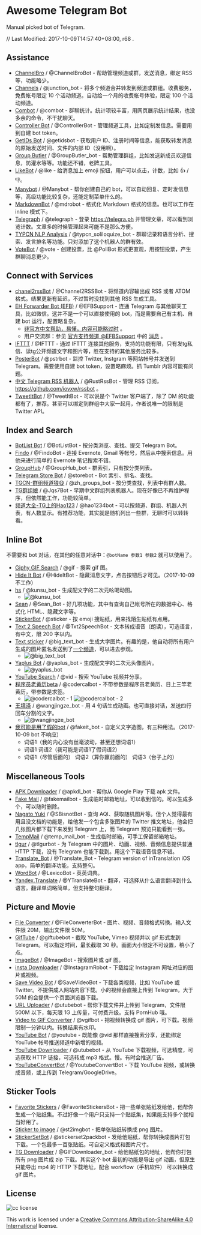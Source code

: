# Awesome Telegram Bot



Manual picked bot of Telegram.

// Last Modified: 2017-10-09T14:57:40+08:00, r68 .



## Assistance

- [ChannelBro](https://t.me/ChannelBroBot) / @ChannelBroBot - 帮助管理频道或群，发送消息，绑定 RSS 等，功能略少。
- [Channels](https://t.me/junction_bot) / @junction_bot - 将多个频道合并转发到频道或群组。收费服务，免费帐号限定 10 个活动频道。自动给一个月的收费帐号体验，限定 100 个活动频道。
- [Combot](https://t.me/combot) / @combot - 群聊统计。统计项较丰富，用网页展示统计结果，也没多余的命令，不干扰聊天。
- [Controller Bot](https://t.me/ControllerBot) / @ControllerBot - 管理频道工具，比如定制发信息。需要用到自建 bot token。
- [GetIDs Bot](https://t.me/getidsbot) / @getidsbot - 获取用户 ID、注册时间等信息，能获取转发消息的原始发送时间、文件的内部 ID（没用啊）。
- [Group Butler](https://t.me/GroupButler_bot) / @GroupButler_bot - 帮助管理群组，比如发送新成员欢迎信息，防灌水等等。功能还不错，老牌工具。
- [LikeBot](https://t.me/like) / @like - 给消息加上 emoji 按钮，用户可以点击，计数，比如 👍 / 👎。
- [Manybot](https://t.me/Manybot) / @Manybot - 帮你创建自己的 bot，可以自动回复、定时发信息等，高级功能比较复杂，还能定制菜单什么的。
- [MarkdownBot](https://t.me/mdrobot) / @mdrobot - 格式化 Markdown 格式的信息。也可以工作在 inline 模式下。
- [Telegraph](https://t.me/telegraph) / @telegraph - 登录 https://telegra.ph 并管理文章，可以看到浏览计数。文章多的时候管理起来可能不是那么方便。
- [TYPCN NLP Analysis](https://t.me/typcn_soliloquize_bot) / @typcn_soliloquize_bot - 群聊记录和语言分析、搜索、发言排名等功能。只对添加了这个机器人的群有效。
- [VoteBot](https://t.me/vote) / @vote - 创建投票，比 @PollBot 形式更直观，用按钮投票，产生群聊消息更少。



## Connect with Services

- [chanel2rssBot](https://t.me/Channel2RSSBot) / @Channel2RSSBot - 将频道内容输出成 RSS 或者 ATOM 格式。结果更新有延迟，不过暂时没找到其他 RSS 生成工具。
- [EH Forwarder Bot (EFB)](https://github.com/blueset/ehForwarderBot) / @EFBSupport - 连通 Telegram 与其他聊天工具，比如微信。这并不是一个可以直接使用的 bot，而是需要自己有主机、自建 bot 运行，配置略复杂。
  - [非官方中文帮助，易懂，内容可能略过时](https://blog.1a23.com/2017/01/09/EFB-How-to-Send-and-Receive-Messages-from-WeChat-on-Telegram-zh-CN/) 。
  - 用户交流群：参见 [官方支持频道 @EFBSupport](https://t.me/EFBSupport) 中的 [消息](https://t.me/EFBSupport/19) 。
- [IFTTT](https://t.me/IFTTT) / @IFTTT - 通过 IFTTT 连接其他服务，支持的功能有限，只有发tg私信、读tg公开频道文字和图片等，胜在支持的其他服务比较多。
- [PosterBot](https://t.me/pstrbot) / @pstrbot - 监控 Twitter, Instgram 等网站帐号并发送到 Telegram。需要使用自建 bot token，设置略麻烦。抓 Tumblr 内容可能有问题。
- [中文 Telegram RSS 机器人](https://t.me/RustRssBot) / @RustRssBot - 管理 RSS 订阅， https://github.com/iovxw/rssbot 。
- [TweetItBot](https://t.me/TweetItBot) / @TweetItBot - 可以说是个 Twitter 客户端了，除了 DM 的功能都有了，推荐。甚至可以绑定到群组中大家一起用，作者说唯一的限制是 Twitter API。



## Index and Search

- [BotList Bot](https://t.me/BotListBot) / @BotListBot - 按分类浏览、查找、提交 Telegram Bot。
- [Findo](https://t.me/FindoBot) / @FindoBot - 连接 Evernote, Gmail 等帐号，然后从中搜索信息。用他来进行简单的 Evernote 笔记搜索不错。
- [GroupHub](https://t.me/GroupHub_bot) / @GroupHub_bot - 群索引，只有按分类列表。
- [Telegram Store Bot](https://t.me/storebot) / @storebot - Bot 索引、排名、查找。
- [TGCN-群组频道狼😋](https://t.me/zh_groups_bot) / @zh_groups_bot - 按分类查找，列表中有群人数。
- [TG群组娘](https://t.me/Jqs7Bot) / @Jqs7Bot - 早期中文群组列表机器人。现在好像已不再维护程序，但依然能工作，功能较简单。
- [频道大全-TG上的Hao123](https://t.me/hao1234bot) / @hao1234bot - 可以按频道、群组、机器人列表，有人数显示。有推荐功能，其实就是随机列出一些群，无聊时可以转转看。



## Inline Bot

不需要和 bot 对话，在其他的任意对话中：`@botName 参数1 参数2` 就可以使用了。

- [Giphy GIF Search](https://t.me/gif) / @gif - 搜索 gif 图。
- [Hide It Bot](https://t.me/HideItBot) / @HideItBot - 隐藏消息文字，点击按钮后才可见。（2017-10-09 不工作）
- [hs](https://t.me/kunsu_bot) / @kunsu_bot - 生成配文字的二次元吆喝动图。
  - ![@kunsu_bot](https://user-images.githubusercontent.com/67877/31327406-a38c985e-ad01-11e7-99c7-b63bae6059cb.png)
- [Sean](https://t.me/Sean_Bot) / @Sean_Bot - 好几项功能，其中有查询自己帐号所在的数据中心、格式化 HTML、隐藏文字等。
- [StickerBot](https://t.me/sticker) / @sticker - 按 emoji 搜贴纸，用来找陌生贴纸有点用。
- [Text 2 Speech Bot](https://t.me/Txt2SpeechBot) / @Txt2SpeechBot - 文本转成语音（朗读），可选语言，有中文，限 200 字以内。
- [Text sticker](https://t.me/big_text_bot) / @big_text_bot - 生成大字图片。有趣的是，他自动将所有用户生成的图片匿名发送到了[一个频道](https://t.me/joinchat/AAAAAEJEZ9HK1pmDJMS5ZQ)，可以进去参观。
  - ![@big_text_bot](https://user-images.githubusercontent.com/67877/31327242-9b2d3c50-ad00-11e7-8ca7-ef7f1388f232.png)
- [Yaplus Bot](https://t.me/yaplus_bot) / @yaplus_bot - 生成配文字的二次元头像图片。
  - ![@yaplus_bot](https://user-images.githubusercontent.com/67877/31315285-c12991d8-ac47-11e7-81de-5c1dec14d378.png)
- [YouTube Search](https://t.me/vid) / @vid - 搜索 YouTube 视频并分享。
- [程序员老黄历beta](https://t.me/codercalbot) / @codercalbot - 不带参数是程序员老黄历、日上三竿老黄历，带参数是求签。
  - ![@codercalbot - 1](https://user-images.githubusercontent.com/67877/31326257-1c82161c-acf8-11e7-927d-17ea71e0d367.png) ![@codercalbot - 2](https://user-images.githubusercontent.com/67877/31326262-22176352-acf8-11e7-8f52-15a7d0ceb79e.png)
- [王境泽](https://t.me/wangjingze_bot) / @wangjingze_bot - 用 4 句话生成动画。也可直接对话，发送四行回车分割的文字。
  - ![@wangjingze_bot](https://user-images.githubusercontent.com/67877/31315439-3c5106cc-ac4b-11e7-85d6-808f9eb36809.gif)
- [我可能是用了假的bot](https://t.me/fakeit_bot) / @fakeit_bot - 自定义文字造图，有三种用法。（2017-10-09 bot 不响应）
  - 词语1（我的内心没有丝毫波动，甚至还想词语1）
  - 词语1 词语2（我可能是词语1了假词语2）
  - 词语1（尽管后面的） 词语2（算你赢前面的） 词语3（台子上的）



## Miscellaneous Tools

- [APK Downloader](https://t.me/apkdl_bot) / @apkdl_bot - 帮你从 Google Play 下载 apk 文件。
- [Fake Mail](https://t.me/fakemailbot) / @fakemailbot - 生成临时邮箱地址，可以收到信的。可以生成多个，可以随时删除。
- [Nagato Yuki](https://t.me/SBisnotBot) / @SBisnotBot - 查询 AQI、获取随机图片等。但个人觉得最有用且没文档的功能是，给他发一个包含多张图片的 Twitter 推文地址，他会把几张图片都下载下来发到 Telegram 上，而 Telegram 预览只能看到一张。
- [TempMail](https://t.me/temp_mail_bot) / @temp_mail_bot - 生成临时邮箱，可手工保留邮箱地址。
- [tlgur](https://t.me/tlgurbot) / @tlgurbot - 为 Telegram 中的图片、动画、视频、音频信息提供普通 HTTP 下载，没有 Telegram 也能下载到。用这个下载语音信息不错。
- [Translate_Bot](https://t.me/Translate_Bot) / @Translate_Bot - Telegram version of inTranslation iOS app，简单的翻译功能，支持整句。
- [WordBot](https://t.me/LexicoBot) / @LexicoBot - 英英词典。
- [Yandex.Translate](https://t.me/YTranslateBot) / @YTranslateBot - 翻译，可选择从什么语言翻译到什么语言。翻译单词略简单，但支持整句翻译。



## Picture and Movie

- [File Converter](https://t.me/FileConverterBot) / @FileConverterBot - 图片、视频、音频格式转换。输入文件限 20M，输出文件限 50M。
- [GifTube](https://t.me/giftubebot) / @giftubebot - 截取 YouTube, Vimeo 视频并以 gif 形式发到 Telegram。可以指定时间，最长截取 30 秒。画面大小限定不可设置，稍小了点。
- [ImageBot](https://t.me/imagebot) / @ImageBot - 搜索图片或 gif 图。
- [insta Downloader](https://t.me/InstagramRobot) / @InstagramRobot - 下载给定 Instagram 网址对应的图片或视频。
- [Save Video Bot](https://t.me/SaveVideoBot) / @SaveVideoBot - 下载各类视频，比如 YouTube 或 Twitter。不提供成人网站内容下载。小的视频会直接上传到 Telegram，大于 50M 的会提供一个页面浏览器下载。
- [URL Uploader](https://t.me/utubebot) / @utubebot - 帮你下载文件并上传到 Telegram，文件限 500M 以下，每天限 1G 上传量，可付费升级。支持 PornHub 哦。
- [Video to GIF Converter](https://t.me/vgifbot) / @vgifbot - 把视频转换成 gif 图片，可下载。视频限制一分钟以内。转换结果有水印。
- [YouTube Bot](https://t.me/youtube) / @youtube - 既能像 @vid 那样直接搜索分享，还能绑定 YouTube 帐号推送频道中新增的视频。
- [YouTube Downloader](https://t.me/utubebot) / @utubebot - 从 YouTube 下载视频，可选精度，可选获取 HTTP 链接，可选转成 mp3 格式。慢。有时会推送广告。
- [YouTubeConvertBot](https://t.me/YoutubeConvertBot) / @YoutubeConvertBot - 下载 YouTube 视频，或转换成音频，或上传到 Telegram/GoogleDrive。



## Sticker Tools

- [Favorite Stickers](https://t.me/FavoriteStickersBot) / @FavoriteStickersBot - 把一些单张贴纸发给他，他帮你生成一个贴纸集。不过好像一个用户只支持一个贴纸集，如果能支持多个就相当好用了。
- [Sticker to image](https://t.me/st2imgbot) / @st2imgbot - 把单张贴纸转换成 png 图片。
- [StickerSetBot](https://t.me/stickerset2packbot) / @stickerset2packbot - 发给他贴纸，帮你转换成图片打包下载。一个包最多一百张贴纸。可自定义格式和图片尺寸。
- [TG Downloader](https://t.me/GIFDownloader_bot) / @GIFDownloader_bot - 给他贴纸包的地址，他帮你打包所有 png 图片成 zip 下载。其实这个 bot 最初的功能是导出 gif 动画，但原生只能导出 mp4 的 HTTP 下载地址，配合 workflow（手机软件） 可以转换成 gif 图片。



## License

![cc license](https://i.creativecommons.org/l/by-sa/4.0/88x31.png)

This work is licensed under a [Creative Commons Attribution-ShareAlike 4.0 International](https://creativecommons.org/licenses/by-sa/4.0/) license.
